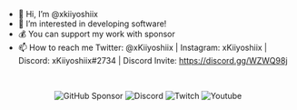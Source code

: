 - 👋 Hi, I’m @xkiiyoshiix
- 👀 I’m interested in developing software!
- 💰 You can support my work with sponsor
- 📫 How to reach me Twitter: @xKiiyoshiix | Instagram: xKiiyoshiix | Discord: xKiiyoshiix#2734 | Discord Invite: https://discord.gg/WZWQ98j

<br />

<div align="center">
  
  ![[GitHub Sponsor](https://img.shields.io/github/sponsors/xkiiyoshiix?label=Sponsor&logo=GitHub)](https://img.shields.io/github/sponsors/xkiiyoshiix)
  ![Discord](https://img.shields.io/discord/144152339714932736)
  ![Twitch](https://img.shields.io/twitch/status/xkiiyoshiix)
  ![Youtube](https://img.shields.io/youtube/channel/subscribers/UCicW1L5aNrnkJiPTVnKZlmQ)

</div>


<!---
xkiiyoshiix/xkiiyoshiix is a ✨ special ✨ repository because its `README.md` (this file) appears on your GitHub profile.
You can click the Preview link to take a look at your changes.
--->
